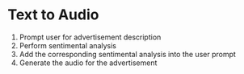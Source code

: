 # Text to Audio

1. Prompt user for advertisement description
2. Perform sentimental analysis
3. Add the corresponding sentimental analysis into the user prompt
4. Generate the audio for the advertisement

